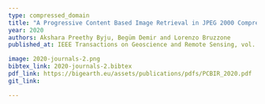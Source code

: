 ```yaml
---
type: compressed_domain
title: "A Progressive Content Based Image Retrieval in JPEG 2000 Compressed Remote Sensing Archives"
year: 2020
authors: Akshara Preethy Byju, Begüm Demir and Lorenzo Bruzzone
published_at: IEEE Transactions on Geoscience and Remote Sensing, vol. 58, no. 8, pp. 5739-5751, 2020

image: 2020-journals-2.png
bibtex_link: 2020-journals-2.bibtex
pdf_link: https://bigearth.eu/assets/publications/pdfs/PCBIR_2020.pdf
git_link:

---
```

